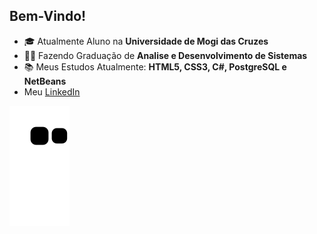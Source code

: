 ## Bem-Vindo!

- 🎓 Atualmente Aluno na **Universidade de Mogi das Cruzes**
- 👨‍🎓 Fazendo Graduação de **Analise e Desenvolvimento de Sistemas**
- 📚 Meus Estudos Atualmente: **HTML5, CSS3, C#, PostgreSQL e NetBeans**
- Meu <a href="https://www.linkedin.com/in/lucas-santos-191577202/">LinkedIn</a> 

![Snake animation](https://github.com/Scrooley/Scrooley/blob/output/github-contribution-grid-snake.svg)
